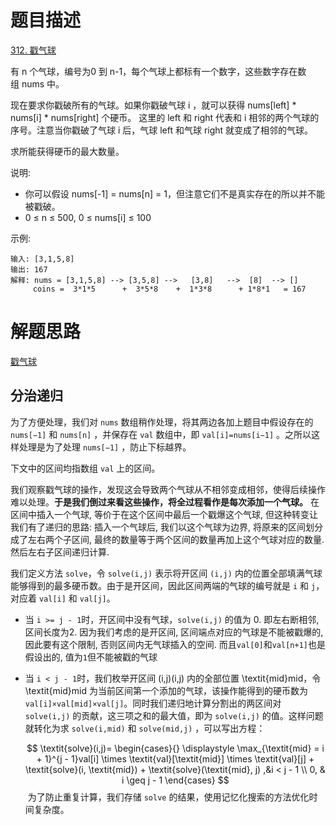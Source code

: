 # 题目描述

[312. 戳气球](https://leetcode-cn.com/problems/burst-balloons/)

有 n 个气球，编号为0 到 n-1，每个气球上都标有一个数字，这些数字存在数组 nums 中。

现在要求你戳破所有的气球。如果你戳破气球 i ，就可以获得 nums[left] * nums[i] * nums[right] 个硬币。 这里的 left 和 right 代表和 i 相邻的两个气球的序号。注意当你戳破了气球 i 后，气球 left 和气球 right 就变成了相邻的气球。

求所能获得硬币的最大数量。

说明:

- 你可以假设 nums[-1] = nums[n] = 1，但注意它们不是真实存在的所以并不能被戳破。
- 0 ≤ n ≤ 500, 0 ≤ nums[i] ≤ 100

示例:
```
输入: [3,1,5,8]
输出: 167
解释: nums = [3,1,5,8] --> [3,5,8] -->   [3,8]   -->  [8]  --> []
     coins =  3*1*5      +  3*5*8    +  1*3*8      + 1*8*1   = 167
```

# 解题思路

[戳气球](https://leetcode-cn.com/problems/burst-balloons/solution/chuo-qi-qiu-by-leetcode-solution/)

## 分治递归

为了方便处理，我们对 `nums` 数组稍作处理，将其两边各加上题目中假设存在的 `nums[−1]` 和 `nums[n]` ，并保存在 `val` 数组中，即 `val[i]=nums[i−1]` 。之所以这样处理是为了处理 `nums[−1]` ，防止下标越界。

下文中的区间均指数组 `val` 上的区间。

我们观察戳气球的操作，发现这会导致两个气球从不相邻变成相邻，使得后续操作难以处理。**于是我们倒过来看这些操作，将全过程看作是每次添加一个气球。** 在区间中插入一个气球, 等价于在这个区间中最后一个戳爆这个气球, 但这种转变让我们有了递归的思路: 插入一个气球后, 我们以这个气球为边界, 将原来的区间划分成了左右两个子区间, 最终的数量等于两个区间的数量再加上这个气球对应的数量. 然后左右子区间递归计算.

我们定义方法 `solve`，令 `solve(i,j)` 表示将开区间 `(i,j)` 内的位置全部填满气球能够得到的最多硬币数。由于是开区间，因此区间两端的气球的编号就是 `i` 和 `j`，对应着 `val[i]` 和 `val[j]`。

- 当 `i >= j - 1`时，开区间中没有气球，`solve(i,j)` 的值为 0. 即左右断相邻, 区间长度为2. 因为我们考虑的是开区间, 区间端点对应的气球是不能被戳爆的, 因此要有这个限制, 否则区间内无气球插入的空间. 而且`val[0]`和`val[n+1]`也是假设出的, 值为`1`但不能被戳的气球
- 当 `i < j - 1`时，我们枚举开区间 (i,j)(i,j) 内的全部位置 \textit{mid}mid，令 \textit{mid}mid 为当前区间第一个添加的气球，该操作能得到的硬币数为 `val[i]×val[mid]×val[j]`。同时我们递归地计算分割出的两区间对 `solve(i,j)` 的贡献，这三项之和的最大值，即为 `solve(i,j)` 的值。这样问题就转化为求 `solve(i,mid)` 和 `solve(mid,j)` ，可以写出方程：

  $$
  \textit{solve}(i,j)= \begin{cases}{} \displaystyle \max_{\textit{mid} = i + 1}^{j - 1}val[i] \times \textit{val}[\textit{mid}] \times \textit{val}[j] + \textit{solve}(i, \textit{mid}) + \textit{solve}(\textit{mid}, j) ,&i < j - 1 \\ 0, & i \geq j - 1 \end{cases}
  $$
  ​
为了防止重复计算，我们存储 `solve` 的结果，使用记忆化搜索的方法优化时间复杂度。

```python

```
